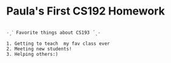 # Paula's First CS192 Homework
```

˗ˏˋ Favorite things about CS193 ´ˎ˗

1. Getting to teach  my fav class ever
2. Meeting new students!
3. Helping others:)

```
